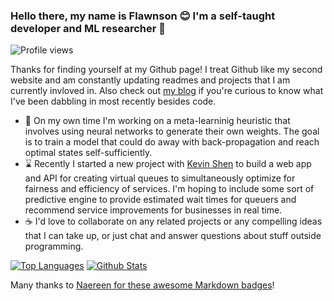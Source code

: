 ### Hello there, my name is Flawnson 😊 I'm a self-taught developer and ML researcher 👋

<!--
**flawnson/flawnson** is a ✨ _special_ ✨ repository because its `README.md` (this file) appears on your GitHub profile.

Here are some ideas to get you started:

- 🔭 I’m currently working on ...
- 🌱 I’m currently learning ...
- 👯 I’m looking to collaborate on ...
- 🤔 I’m looking for help with ...
- 💬 Ask me about ...
- 📫 How to reach me: ...
- 😄 Pronouns: ...
- ⚡ Fun fact: ...
-->

![Profile views](https://gpvc.arturio.dev/flawnson)

Thanks for finding yourself at my Github page! I treat Github like my second website and am constantly updating readmes and projects that I am currently invloved in. Also check out [my blog](https://flawnson.github.io/) if you're curious to know what I've been dabbling in most recently besides code.

- 🤖 On my own time I'm working on a meta-learninig heuristic that involves using neural networks to generate their own weights. The goal is to train a model that could do away with back-propagation and reach optimal states self-sufficiently.
- ⌛ Recently I started a new project with [Kevin Shen](https://github.com/kshen3778) to build a web app and API for creating virtual queues to simultaneously optimize for fairness and efficiency of services. I'm hoping to include some sort of predictive engine to provide estimated wait times for queuers and recommend service improvements for businesses in real time. 
- ☕ I'd love to collaborate on any related projects or any compelling ideas that I can take up, or just chat and answer questions about stuff outside programming.

[![Top Languages](https://github-readme-stats.vercel.app/api/top-langs/?username=flawnson)](https://github.com/flawnson)
[![Github Stats](https://github-readme-stats.vercel.app/api?username=flawnson)](https://github.com/flawnson)

Many thanks to [Naereen for these awesome Markdown badges](https://github.com/Naereen/badges)!
